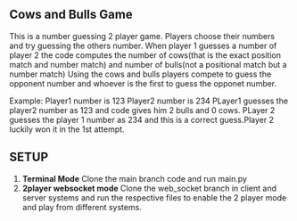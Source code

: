 Cows and Bulls Game
--------------------------------------------
This is a number guessing 2 player game.
Players choose their numbers and try guessing the others number.
When player 1 guesses a number of player 2 the code computes the number of cows(that is the exact position match and number match) and number of bulls(not a positional match but a number match)
Using the cows and bulls players compete to guess the opponent number and whoever is the first to guess the opponet number.

Example:
Player1 number is 123
Player2 number is 234
PLayer1 guesses the player2 number as 123 and code gives him 2 bulls and 0 cows.
PLayer 2 guesses the player 1 number as 234 and this is a correct guess.Player 2 luckily won it in the 1st attempt.

**SETUP**
---------------------
1. **Terminal Mode**
  Clone the main branch code and run main.py
2. **2player websocket mode**
   Clone the web_socket branch in client and server systems and run the respective files to enable the 2 player mode and play from different systems.
